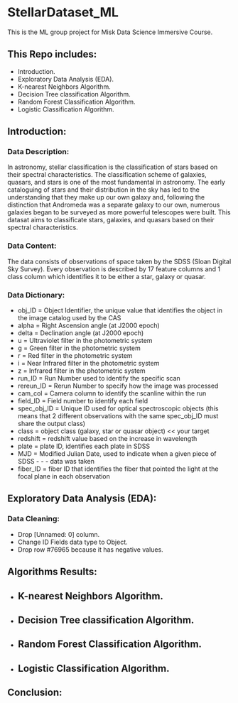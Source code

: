# StellarDataset_ML

This is the ML group project for Misk Data Science Immersive Course.

## This Repo includes:

- Introduction.
- Exploratory Data Analysis (EDA).
- K-nearest Neighbors Algorithm.
- Decision Tree classification Algorithm.
- Random Forest Classification Algorithm.
- Logistic Classification Algorithm.


## Introduction:

### Data Description:

In astronomy, stellar classification is the classification of stars based on their spectral characteristics. The classification scheme of galaxies, quasars, and stars is one of the most fundamental in astronomy. The early cataloguing of stars and their distribution in the sky has led to the understanding that they make up our own galaxy and, following the distinction that Andromeda was a separate galaxy to our own, numerous galaxies began to be surveyed as more powerful telescopes were built. This datasat aims to classificate stars, galaxies, and quasars based on their spectral characteristics.


### Data Content:

The data consists of observations of space taken by the SDSS (Sloan Digital Sky Survey). Every observation is described by 17 feature columns and 1 class column which identifies it to be either a star, galaxy or quasar.


### Data Dictionary:

- obj_ID = Object Identifier, the unique value that identifies the object in the image catalog used by the CAS
- alpha = Right Ascension angle (at J2000 epoch)
- delta = Declination angle (at J2000 epoch)
- u = Ultraviolet filter in the photometric system
- g = Green filter in the photometric system
- r = Red filter in the photometric system
- i = Near Infrared filter in the photometric system
- z = Infrared filter in the photometric system
- run_ID = Run Number used to identify the specific scan
- rereun_ID = Rerun Number to specify how the image was processed
- cam_col = Camera column to identify the scanline within the run
- field_ID = Field number to identify each field
- spec_obj_ID = Unique ID used for optical spectroscopic objects (this means that 2 different observations with the same spec_obj_ID must share the output class)
- class = object class (galaxy, star or quasar object) << your target
- redshift = redshift value based on the increase in wavelength
- plate = plate ID, identifies each plate in SDSS
- MJD = Modified Julian Date, used to indicate when a given piece of SDSS - - - data was taken
- fiber_ID = fiber ID that identifies the fiber that pointed the light at the focal plane in each observation

## Exploratory Data Analysis (EDA):

### Data Cleaning:
- Drop [Unnamed: 0] column.
- Change ID Fields data type to Object.
- Drop row #76965 because it has negative values.


## Algorithms Results:
- K-nearest Neighbors Algorithm.
  -- 
- Decision Tree classification Algorithm.
  --
- Random Forest Classification Algorithm.
  --
- Logistic Classification Algorithm.
  --


## Conclusion:



